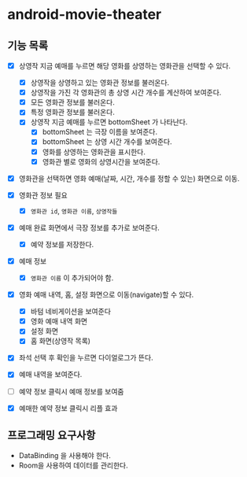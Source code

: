 # android-movie-theater

## 기능 목록

- [x] 상영작 지금 예매를 누르면 해당 영화를 상영하는 영화관을 선택할 수 있다.
    - [x] 상영작을 상영하고 있는 영화관 정보를 불러온다. 
    - [x] 상영작을 가진 각 영화관의 총 상영 시간 개수를 계산하여 보여준다.
    - [x] 모든 영화관 정보를 불러온다.
    - [x] 특정 영화관 정보를 불러온다.
    - [x] 상영작 지금 예매를 누르면 bottomSheet 가 나타난다.
      - [x] bottomSheet 는 극장 이름을 보여준다.
      - [x] bottomSheet 는 상영 시간 개수를 보여준다.
      - [x] 영화를 상영하는 영화관을 표시한다.
      - [x] 영화관 별로 영화의 상영시간을 보여준다.

- [x] 영화관을 선택하면 영화 예매(날짜, 시간, 개수를 정할 수 있는) 화면으로 이동.
- [x] 영화관 정보 필요
    - [x] `영화관 id`, `영화관 이름`, `상영작들`
 
- [x] 예매 완료 화면에서 극장 정보를 추가로 보여준다.
  - [x] 예약 정보를 저장한다.
- [x] 예매 정보
    - [x] `영화관 이름` 이 추가되어야 함.

- [x] 영화 예매 내역, 홈, 설정 화면으로 이동(navigate)할 수 있다.
    - [x] 바텀 네비게이션을 보여준다
    - [x] 영화 예매 내역 화면
    - [x] 설정 화면
    - [x] 홈 화면(상영작 목록)

- [x] 좌석 선택 후 확인을 누르면 다이얼로그가 뜬다.

- [x] 예매 내역을 보여준다.
- [ ] 예약 정보 클릭시 예매 정보를 보여줌
- [x] 예매한 예약 정보 클릭시 리플 효과

## 프로그래밍 요구사항 
- DataBinding 을 사용해야 한다.
- Room을 사용하여 데이터를 관리한다.
